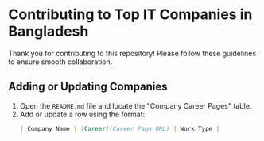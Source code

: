 # Contributing to Top IT Companies in Bangladesh

Thank you for contributing to this repository! Please follow these guidelines to ensure smooth collaboration.

## Adding or Updating Companies
1. Open the `README.md` file and locate the "Company Career Pages" table.
2. Add or update a row using the format:
   ```markdown
   | Company Name | [Career](Career Page URL) | Work Type |